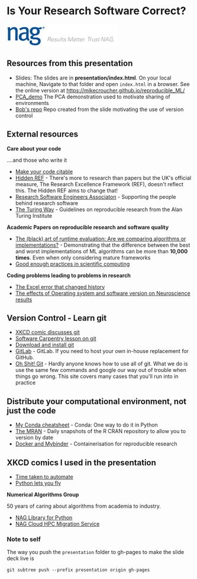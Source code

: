 # Is Your Research Software Correct?

![NAG Logo](./nag_logo.png)

## Resources from this presentation

* Slides: The slides are in **presentation/index.html**. On your local machine, Navigate to that folder and open `index.html` in a browser.  See the online version at https://mikecroucher.github.io/reproducible_ML/
* [PCA_demo](https://github.com/mikecroucher/pca_demo) The PCA demonstration used to motivate sharing of environments
* [Bob's repo](https://github.com/mikecroucher/Bobs_code) Repo created from the slide motivating the use of version control

## External resources

**Care about your code**

....and those who write it

* [Make your code citable](https://guides.github.com/activities/citable-code/)
* [Hidden REF](https://hidden-ref.org/) - There's more to research than papers but the UK's official measure, The Research Excellence Framework (REF), doesn't reflect this.  The Hidden REF aims to change that! 
* [Research Software Engineers Associaton](https://rse.ac.uk/) - Supporting the people behind research software
* [The Turing Way](https://www.turing.ac.uk/research/research-projects/turing-way-handbook-reproducible-data-science) - Guidelines on reproducible research from the Alan Turing Institute

**Academic Papers on reproducible research and software quality**

* [The (black) art of runtime evaluation: Are we comparing algorithms or implementations?](https://link.springer.com/article/10.1007/s10115-016-1004-2) - Demonstrating that the difference between the best and worst implementations of ML algorithms can be more than **10,000 times**. Even when only considering mature frameworks
* [Good enough practices in scientific computing](https://journals.plos.org/ploscompbiol/article?id=10.1371/journal.pcbi.1005510)

**Coding problems leading to problems in research**

* [The Excel error that changed history](https://www.bbc.co.uk/news/magazine-22223190)
* [The effects of Operating system and software version on Neuroscience results](https://journals.plos.org/plosone/article?id=10.1371/journal.pone.0038234)

## Version Control - Learn git

* [XKCD comic discusses git](https://explainxkcd.com/wiki/index.php/1597:_Git)
* [Software Carpentry lesson on git](http://swcarpentry.github.io/git-novice/)
* [Download and install git](https://git-scm.com/)
* [GitLab](https://about.gitlab.com/) - GitLab. If you need to host your own in-house replacement for GitHub.
* [Oh Shit! Git](https://ohshitgit.com/) - Hardly anyone knows how to use all of git.  What we do is use the same few commands and google our way out of trouble when things go wrong.  This site covers many cases that you'll run into in practice

## Distribute your computational environment, not just the code

* [My Conda cheatsheet](./conda.md) - Conda: One way to do it in Python
* [The MRAN](https://blog.revolutionanalytics.com/2019/05/cran-snapshots-and-you.html) - Daily snapshots of the R CRAN repository to allow you to version by date
* [Docker and Mybinder](https://reproducible-analysis-workshop.readthedocs.io/en/latest/8.Intro-Docker.html) - Containerisation for reproducible research

## XKCD comics I used in the presentation

* [Time taken to automate](https://xkcd.com/1319/)
* [Python lets you fly](https://xkcd.com/353/)

**Numerical Algorithms Group**

50 years of caring about algorithms from academia to industry.

* [NAG Library for Python](https://www.nag.co.uk/nag-library-python)
* [NAG Cloud HPC Migration Service](https://www.nag.com/content/nag-cloud-hpc-migration-service)

### Note to self

The way you push the `presentation` folder to gh-pages to make the slide deck live is
```
git subtree push --prefix presentation origin gh-pages
```
